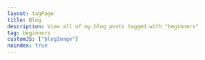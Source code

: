 ```yaml
---
layout: tagPage
title: Blog
description: View all of my blog posts tagged with "beginners"
tag: beginners
customJS: ["blogImage"]
noindex: true
---
```

